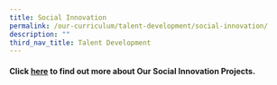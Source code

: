 ```yaml
---
title: Social Innovation
permalink: /our-curriculum/talent-development/social-innovation/
description: ""
third_nav_title: Talent Development
---
```

#### Click [here](https://moe-cedargirlssec-staging.netlify.app/centre-for-social-innovation/incubating-spaces/our-social-innovation-projects/) to find out more about Our Social Innovation Projects.